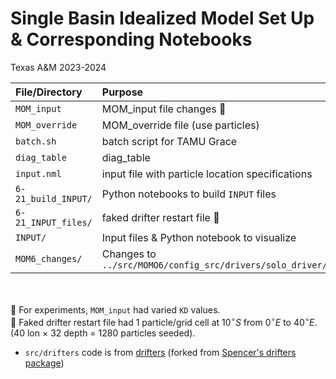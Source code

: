 # Single Basin Idealized Model Set Up & Corresponding Notebooks
Texas A&M 2023-2024 

|File/Directory| Purpose|
|:-- | :--|
|`MOM_input`| MOM_input file changes :shell:|
|`MOM_override`| MOM_override file (use particles)|
|`batch.sh` | batch script for TAMU Grace |
|`diag_table`| diag_table|
|`input.nml`| input file with particle location specifications|
|`6-21_build_INPUT/` | Python notebooks to build `INPUT` files |
|`6-21_INPUT_files/`| faked drifter restart file :ocean: |
|`INPUT/` | Input files & Python notebook to visualize|
|`MOM6_changes/`| Changes to `../src/MOMO6/config_src/drivers/solo_driver/`|

<br></br>
:shell: For experiments, `MOM_input` had varied `KD` values. \
:ocean:  Faked drifter restart file had 1 particle/grid cell at $10^{\circ}S$ from $0^{\circ}E$ to $40^{\circ}E$. (40 lon $\times$ 32 depth = 1280 particles seeded).

* `src/drifters` code is from [drifters](https://github.com/kailauyeda/drifters) (forked from [Spencer's drifters package](https://github.com/cspencerjones/drifters))
